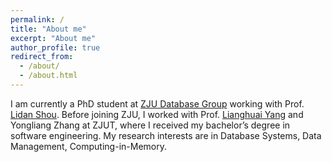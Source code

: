 ```yaml
---
permalink: /
title: "About me"
excerpt: "About me"
author_profile: true
redirect_from: 
  - /about/
  - /about.html
---
```


I am currently a PhD student at [ZJU Database Group](https://dilab-zju.github.io/) working with Prof. [Lidan Shou](https://person.zju.edu.cn/en/should). Before joining ZJU, I worked with Prof. [Lianghuai Yang](https://www.researchgate.net/profile/Liang-Yang-39) and Yongliang Zhang at ZJUT, where I received my bachelor’s degree in software engineering. My research interests are in Database Systems, Data Management, Computing-in-Memory.